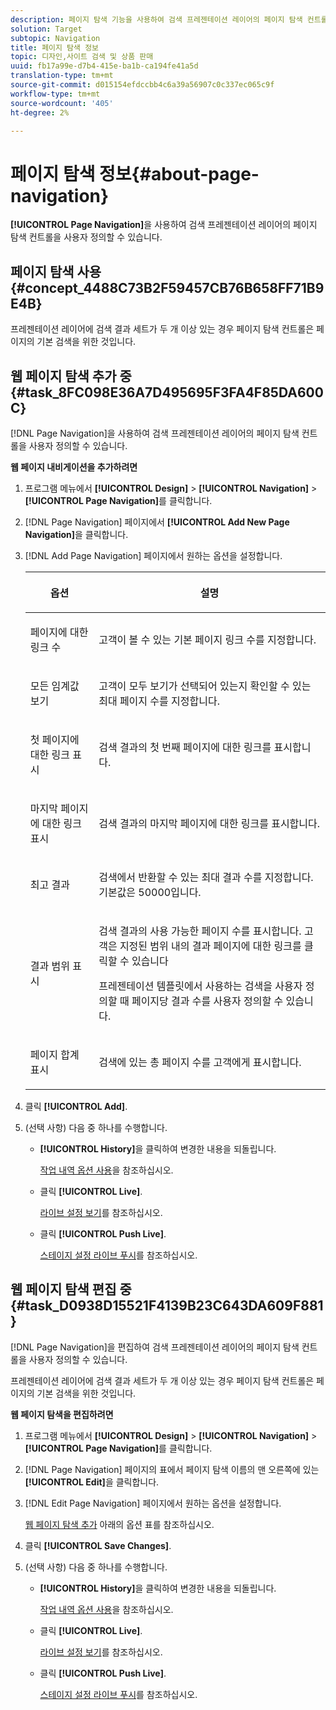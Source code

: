 ```yaml
---
description: 페이지 탐색 기능을 사용하여 검색 프레젠테이션 레이어의 페이지 탐색 컨트롤을 사용자 정의할 수 있습니다.
solution: Target
subtopic: Navigation
title: 페이지 탐색 정보
topic: 디자인,사이트 검색 및 상품 판매
uuid: fb17a99e-d7b4-415e-ba1b-ca194fe41a5d
translation-type: tm+mt
source-git-commit: d015154efdccbb4c6a39a56907c0c337ec065c9f
workflow-type: tm+mt
source-wordcount: '405'
ht-degree: 2%

---
```



# 페이지 탐색 정보{#about-page-navigation}

**[!UICONTROL Page Navigation]**&#x200B;을 사용하여 검색 프레젠테이션 레이어의 페이지 탐색 컨트롤을 사용자 정의할 수 있습니다.

## 페이지 탐색 사용 {#concept_4488C73B2F59457CB76B658FF71B9E4B}

프레젠테이션 레이어에 검색 결과 세트가 두 개 이상 있는 경우 페이지 탐색 컨트롤은 페이지의 기본 검색을 위한 것입니다.

## 웹 페이지 탐색 추가 중 {#task_8FC098E36A7D495695F3FA4F85DA600C}

[!DNL Page Navigation]을 사용하여 검색 프레젠테이션 레이어의 페이지 탐색 컨트롤을 사용자 정의할 수 있습니다.

<!-- 

t_configuring_web_page_navigation.xml

 -->

**웹 페이지 내비게이션을 추가하려면**

1. 프로그램 메뉴에서 **[!UICONTROL Design]** > **[!UICONTROL Navigation]** > **[!UICONTROL Page Navigation]**&#x200B;를 클릭합니다.
1. [!DNL Page Navigation] 페이지에서 **[!UICONTROL Add New Page Navigation]**&#x200B;을 클릭합니다.
1. [!DNL Add Page Navigation] 페이지에서 원하는 옵션을 설정합니다.

   <!-- 
   r_page_navigation_options.xml
   -->

   <table> 
    <thead> 
      <tr> 
      <th colname="col1" class="entry"> <p>옵션 </p> </th> 
      <th colname="col2" class="entry"> <p>설명 </p> </th> 
      </tr> 
    </thead>
    <tbody> 
      <tr> 
      <td colname="col1"> <p>페이지에 대한 링크 수 </p> </td> 
      <td colname="col2"> <p> 고객이 볼 수 있는 기본 페이지 링크 수를 지정합니다. </p> </td> 
      </tr> 
      <tr> 
      <td colname="col1"> <p>모든 임계값 보기 </p> </td> 
      <td colname="col2"> <p>고객이 <span class="uicontrol"> 모두 보기</span>가 선택되어 있는지 확인할 수 있는 최대 페이지 수를 지정합니다. </p> </td> 
      </tr> 
      <tr> 
      <td colname="col1"> <p>첫 페이지에 대한 링크 표시 </p> </td> 
      <td colname="col2"> <p>검색 결과의 첫 번째 페이지에 대한 링크를 표시합니다. </p> </td> 
      </tr> 
      <tr> 
      <td colname="col1"> <p>마지막 페이지에 대한 링크 표시 </p> </td> 
      <td colname="col2"> <p> 검색 결과의 마지막 페이지에 대한 링크를 표시합니다. </p> </td> 
      </tr> 
      <tr> 
      <td colname="col1"> <p>최고 결과 </p> </td> 
      <td colname="col2"> <p>검색에서 반환할 수 있는 최대 결과 수를 지정합니다. 기본값은 50000입니다. </p> </td> 
      </tr> 
      <tr> 
      <td colname="col1"> <p>결과 범위 표시 </p> </td> 
      <td colname="col2"> <p>검색 결과의 사용 가능한 페이지 수를 표시합니다. 고객은 지정된 범위 내의 결과 페이지에 대한 링크를 클릭할 수 있습니다 </p> <p> 프레젠테이션 템플릿에서 사용하는 검색을 사용자 정의할 때 페이지당 결과 수를 사용자 정의할 수 있습니다. </p> </td> 
      </tr> 
      <tr> 
      <td colname="col1"> <p>페이지 합계 표시 </p> </td> 
      <td colname="col2"> <p>검색에 있는 총 페이지 수를 고객에게 표시합니다. </p> </td> 
      </tr> 
    </tbody> 
    </table>

1. 클릭 **[!UICONTROL Add]**.
1. (선택 사항) 다음 중 하나를 수행합니다.

   * **[!UICONTROL History]**&#x200B;을 클릭하여 변경한 내용을 되돌립니다.

      [작업 내역 옵션 사용](../t-using-the-history-option.md#task_70DD3F87A67242BBBD2CB27156F43002)을 참조하십시오.

   * 클릭 **[!UICONTROL Live]**.

      [라이브 설정 보기](../c-about-staging.md#task_401A0EBDB5DB4D4CA933CBA7BECDC10F)를 참조하십시오.

   * 클릭 **[!UICONTROL Push Live]**.

      [스테이지 설정 라이브 푸시](../c-about-staging.md#task_44306783B4C0408AAA58B471DAF2D9A4)를 참조하십시오.

## 웹 페이지 탐색 편집 중 {#task_D0938D15521F4139B23C643DA609F881}

[!DNL Page Navigation]을 편집하여 검색 프레젠테이션 레이어의 페이지 탐색 컨트롤을 사용자 정의할 수 있습니다.

<!-- 

t_editing_web_page_navigation.xml

 -->

프레젠테이션 레이어에 검색 결과 세트가 두 개 이상 있는 경우 페이지 탐색 컨트롤은 페이지의 기본 검색을 위한 것입니다.

**웹 페이지 탐색을 편집하려면**

1. 프로그램 메뉴에서 **[!UICONTROL Design]** > **[!UICONTROL Navigation]** > **[!UICONTROL Page Navigation]**&#x200B;를 클릭합니다.
1. [!DNL Page Navigation] 페이지의 표에서 페이지 탐색 이름의 맨 오른쪽에 있는 **[!UICONTROL Edit]**&#x200B;을 클릭합니다.
1. [!DNL Edit Page Navigation] 페이지에서 원하는 옵션을 설정합니다.

   [웹 페이지 탐색 추가](../c-about-design-menu/c-about-page-navigation.md#task_8FC098E36A7D495695F3FA4F85DA600C) 아래의 옵션 표를 참조하십시오.
1. 클릭 **[!UICONTROL Save Changes]**.
1. (선택 사항) 다음 중 하나를 수행합니다.

   * **[!UICONTROL History]**&#x200B;을 클릭하여 변경한 내용을 되돌립니다.

      [작업 내역 옵션 사용](../t-using-the-history-option.md#task_70DD3F87A67242BBBD2CB27156F43002)을 참조하십시오.

   * 클릭 **[!UICONTROL Live]**.

      [라이브 설정 보기](../c-about-staging.md#task_401A0EBDB5DB4D4CA933CBA7BECDC10F)를 참조하십시오.

   * 클릭 **[!UICONTROL Push Live]**.

      [스테이지 설정 라이브 푸시](../c-about-staging.md#task_44306783B4C0408AAA58B471DAF2D9A4)를 참조하십시오.

